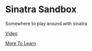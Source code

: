 # Sinatra Sandbox

Somewhere to play around with sinatra 

[Video](https://www.youtube.com/watch?v=sfw5ZPowLJY)

[More To Learn](https://github.com/sinatra/sinatra/blob/master/README.md)
